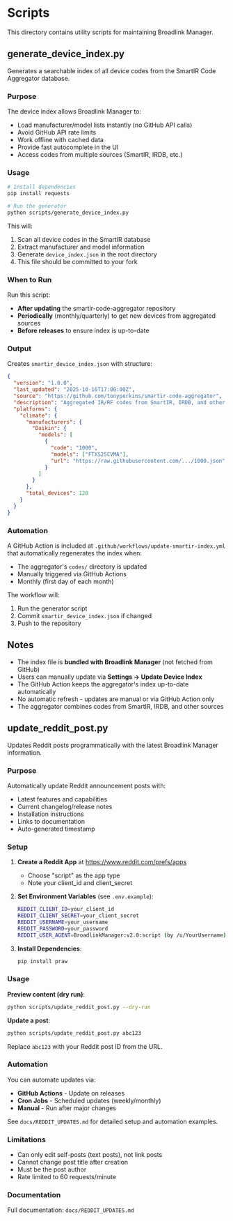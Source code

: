 # Scripts

This directory contains utility scripts for maintaining Broadlink Manager.

## generate_device_index.py

Generates a searchable index of all device codes from the SmartIR Code Aggregator database.

### Purpose

The device index allows Broadlink Manager to:
- Load manufacturer/model lists instantly (no GitHub API calls)
- Avoid GitHub API rate limits
- Work offline with cached data
- Provide fast autocomplete in the UI
- Access codes from multiple sources (SmartIR, IRDB, etc.)

### Usage

```bash
# Install dependencies
pip install requests

# Run the generator
python scripts/generate_device_index.py
```

This will:
1. Scan all device codes in the SmartIR database
2. Extract manufacturer and model information
3. Generate `device_index.json` in the root directory
4. This file should be committed to your fork

### When to Run

Run this script:
- **After updating** the smartir-code-aggregator repository
- **Periodically** (monthly/quarterly) to get new devices from aggregated sources
- **Before releases** to ensure index is up-to-date

### Output

Creates `smartir_device_index.json` with structure:

```json
{
  "version": "1.0.0",
  "last_updated": "2025-10-16T17:00:00Z",
  "source": "https://github.com/tonyperkins/smartir-code-aggregator",
  "description": "Aggregated IR/RF codes from SmartIR, IRDB, and other sources",
  "platforms": {
    "climate": {
      "manufacturers": {
        "Daikin": {
          "models": [
            {
              "code": "1000",
              "models": ["FTXS25CVMA"],
              "url": "https://raw.githubusercontent.com/.../1000.json"
            }
          ]
        }
      },
      "total_devices": 120
    }
  }
}
```

### Automation

A GitHub Action is included at `.github/workflows/update-smartir-index.yml` that automatically regenerates the index when:
- The aggregator's `codes/` directory is updated
- Manually triggered via GitHub Actions
- Monthly (first day of each month)

The workflow will:
1. Run the generator script
2. Commit `smartir_device_index.json` if changed
3. Push to the repository

## Notes

- The index file is **bundled with Broadlink Manager** (not fetched from GitHub)
- Users can manually update via **Settings → Update Device Index**
- The GitHub Action keeps the aggregator's index up-to-date automatically
- No automatic refresh - updates are manual or via GitHub Action only
- The aggregator combines codes from SmartIR, IRDB, and other sources

## update_reddit_post.py

Updates Reddit posts programmatically with the latest Broadlink Manager information.

### Purpose

Automatically update Reddit announcement posts with:
- Latest features and capabilities
- Current changelog/release notes
- Installation instructions
- Links to documentation
- Auto-generated timestamp

### Setup

1. **Create a Reddit App** at https://www.reddit.com/prefs/apps
   - Choose "script" as the app type
   - Note your client_id and client_secret

2. **Set Environment Variables** (see `.env.example`):
   ```bash
   REDDIT_CLIENT_ID=your_client_id
   REDDIT_CLIENT_SECRET=your_client_secret
   REDDIT_USERNAME=your_username
   REDDIT_PASSWORD=your_password
   REDDIT_USER_AGENT=BroadlinkManager:v2.0:script (by /u/YourUsername)
   ```

3. **Install Dependencies**:
   ```bash
   pip install praw
   ```

### Usage

**Preview content (dry run)**:
```bash
python scripts/update_reddit_post.py --dry-run
```

**Update a post**:
```bash
python scripts/update_reddit_post.py abc123
```
Replace `abc123` with your Reddit post ID from the URL.

### Automation

You can automate updates via:
- **GitHub Actions** - Update on releases
- **Cron Jobs** - Scheduled updates (weekly/monthly)
- **Manual** - Run after major changes

See `docs/REDDIT_UPDATES.md` for detailed setup and automation examples.

### Limitations

- Can only edit self-posts (text posts), not link posts
- Cannot change post title after creation
- Must be the post author
- Rate limited to 60 requests/minute

### Documentation

Full documentation: `docs/REDDIT_UPDATES.md`

